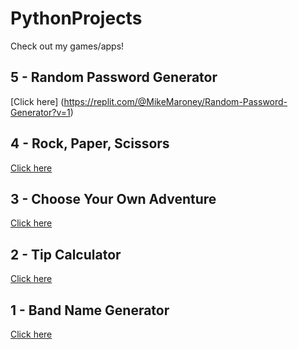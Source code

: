 # PythonProjects

Check out my games/apps!

## 5 - Random Password Generator
[Click here] (https://replit.com/@MikeMaroney/Random-Password-Generator?v=1)

## 4 - Rock, Paper, Scissors
[Click here](https://replit.com/@MikeMaroney/Rock-Paper-Scissors?v=1)

## 3 - Choose Your Own Adventure
[Click here](https://replit.com/@MikeMaroney/Treasure-Island-Game?v=1)

## 2 - Tip Calculator
[Click here](https://replit.com/@MikeMaroney/Tip-Calculator?v=1)


## 1 - Band Name Generator
[Click here](https://replit.com/@MikeMaroney/Band-Name-Generator?v=1)

